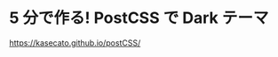 # 5 分で作る! PostCSS で Dark テーマ

<a href="https://kasecato.github.io/postCSS/" target="_blank">https://kasecato.github.io/postCSS/</a>
